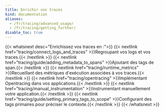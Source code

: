 ```yaml
---
title: Enrichir vos traces
kind: documentation
aliases:
  - /fr/tracing/advanced_usage/
  - /fr/tracing/getting_further/
disable_toc: true
---
```

{{< whatsnext desc="Enrichissez vos traces en :">}}
    {{< nextlink href="tracing/connect_logs_and_traces" >}}Regroupant vos logs et vos traces.{{< /nextlink >}}
    {{< nextlink href="tracing/guide/adding_metadata_to_spans" >}}Ajoutant des tags de span.{{< /nextlink >}}
    {{< nextlink href="tracing/runtime_metrics" >}}Recueillant des métriques d'exécution associées à vos traces.{{< /nextlink >}}
    {{< nextlink href="tracing/opentracing" >}}Implémentant Opentracing dans vos applications.{{< /nextlink >}}
    {{< nextlink href="tracing/manual_instrumentation" >}}Instrumentant manuellement votre application.{{< /nextlink >}}
    {{< nextlink href="tracing/guide/setting_primary_tags_to_scope" >}}Configurant des tags primaires pour préciser le contexte.{{< /nextlink >}}
{{< /whatsnext >}}